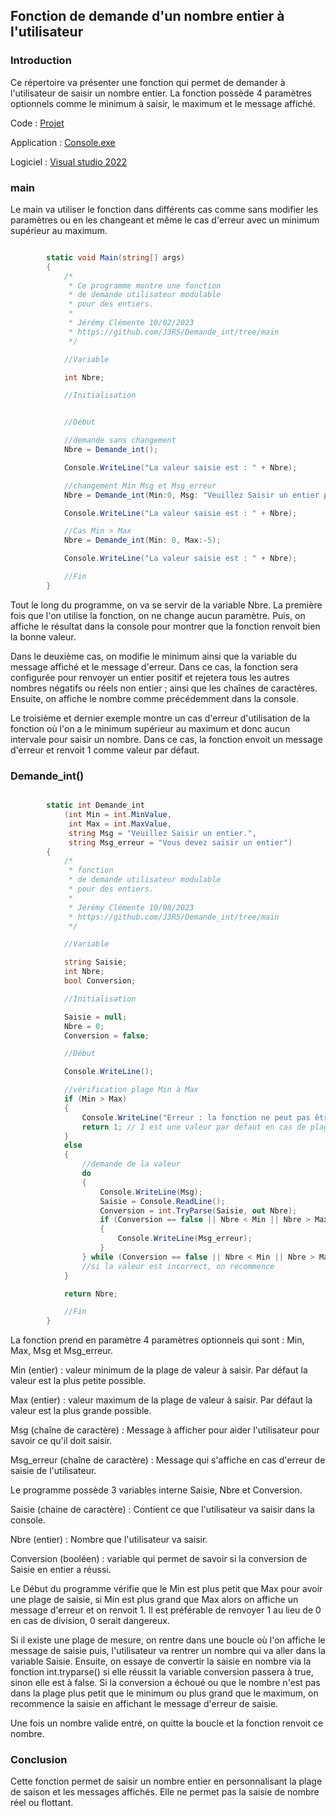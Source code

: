 ## Fonction de demande d'un nombre entier à l'utilisateur

### Introduction

Ce répertoire va présenter une fonction qui permet de demander à l'utilisateur de saisir un nombre entier. La fonction possède 4 paramètres optionnels comme le minimum à saisir, le maximum et le message affiché.

Code : [Projet]()

Application : [Console.exe]()

Logiciel : [Visual studio 2022](https://visualstudio.microsoft.com/fr/)

### main 

Le main va utiliser le fonction dans différents cas comme sans modifier les paramètres ou en les changeant et même le cas d'erreur avec un minimum supérieur au maximum.

~~~C#

        static void Main(string[] args)
        {
            /*
             * Ce programme montre une fonction
             * de demande utilisateur modulable
             * pour des entiers.
             * 
             * Jérémy Clémente 10/02/2023
             * https://github.com/J3R5/Demande_int/tree/main
             */

            //Variable

            int Nbre;

            //Initialisation


            //Début

            //demande sans changement
            Nbre = Demande_int();

            Console.WriteLine("La valeur saisie est : " + Nbre);

            //changement Min Msg et Msg_erreur
            Nbre = Demande_int(Min:0, Msg: "Veuillez Saisir un entier positif.", Msg_erreur:"Vous devez saisir un entier positif (0 ou plus).");

            Console.WriteLine("La valeur saisie est : " + Nbre);

            //Cas Min > Max
            Nbre = Demande_int(Min: 0, Max:-5);

            Console.WriteLine("La valeur saisie est : " + Nbre);

            //Fin
        }

~~~

Tout le long du programme, on va se servir de la variable Nbre. La première fois que l'on utilise la fonction, on ne change aucun paramètre. Puis, on affiche le résultat dans la console pour montrer que la fonction renvoit bien la bonne valeur.

Dans le deuxième cas, on modifie le minimum ainsi que la variable du message affiché et le message d'erreur. Dans ce cas, la fonction sera configurée pour renvoyer un entier positif et rejetera tous les autres nombres négatifs ou réels non entier ; ainsi que les chaînes de caractères. Ensuite, on affiche le nombre comme précédemment dans la console.

Le troisième et dernier exemple montre un cas d'erreur d'utilisation de la fonction où l'on a le minimum supérieur au maximum et donc aucun intervale pour saisir un nombre. Dans ce cas, la fonction envoit un message d'erreur et renvoit 1 comme valeur par défaut.

### Demande_int()

~~~C#

        static int Demande_int
            (int Min = int.MinValue,
             int Max = int.MaxValue,
             string Msg = "Veuillez Saisir un entier.",
             string Msg_erreur = "Vous devez saisir un entier")
        {
            /*
             * fonction
             * de demande utilisateur modulable
             * pour des entiers.
             * 
             * Jérémy Clémente 10/08/2023
             * https://github.com/J3R5/Demande_int/tree/main
             */

            //Variable

            string Saisie;
            int Nbre;
            bool Conversion;

            //Initialisation

            Saisie = null;
            Nbre = 0;
            Conversion = false;

            //Début

            Console.WriteLine();

            //vérification plage Min à Max
            if (Min > Max)
            {
                Console.WriteLine("Erreur : la fonction ne peut pas être utilisée la valeur maximum est supérieur au minimum ");
                return 1; // 1 est une valeur par défaut en cas de plage de mesure incorrecte
            }
            else
            {
                //demande de la valeur
                do
                {
                    Console.WriteLine(Msg);
                    Saisie = Console.ReadLine();
                    Conversion = int.TryParse(Saisie, out Nbre);
                    if (Conversion == false || Nbre < Min || Nbre > Max)
                    {
                        Console.WriteLine(Msg_erreur);
                    }
                } while (Conversion == false || Nbre < Min || Nbre > Max);
                //si la valeur est incorrect, on recommence
            }

            return Nbre;

            //Fin
        }

~~~

La fonction prend en paramètre 4 paramètres optionnels qui sont : Min, Max, Msg et Msg_erreur.

Min (entier) : valeur minimum de la plage de valeur à saisir. Par défaut la valeur est la plus petite possible.

Max (entier) : valeur maximum de la plage de valeur à saisir. Par défaut la valeur est la plus grande possible.

Msg (chaîne de caractère) : Message à afficher pour aider l'utilisateur pour savoir ce qu'il doit saisir.

Msg_erreur (chaîne de caractère) : Message qui s'affiche en cas d'erreur de saisie de l'utilisateur.

Le programme possède 3 variables interne Saisie, Nbre et Conversion.

Saisie (chaine de caractère) : Contient ce que l'utilisateur va saisir dans la console. 

Nbre (entier) : Nombre que l'utilisateur va saisir.

Conversion (booléen) : variable qui permet de savoir si la conversion de Saisie en entier a réussi.

Le Début du programme vérifie que le Min est plus petit que Max pour avoir une plage de saisie, si Min est plus grand que Max alors on affiche un message d'erreur et on renvoit 1. Il est préférable de renvoyer 1 au lieu de 0 en cas de division, 0 serait dangereux.

Si il existe une plage de mesure, on rentre dans une boucle où l'on affiche le message de saisie puis, l'utilisateur va rentrer un nombre qui va aller dans la variable Saisie. Ensuite, on essaye de convertir la saisie en nombre via la fonction int.tryparse() si elle réussit la variable conversion passera à true, sinon elle est à false. Si la conversion a échoué ou que le nombre n'est pas dans la plage plus petit que le minimum ou plus grand que le maximum, on recommence la saisie en affichant le message d'erreur de saisie.

Une fois un nombre valide entré, on quitte la boucle et la fonction renvoit ce nombre.

### Conclusion 

Cette fonction permet de saisir un nombre entier en personnalisant la plage de saison et les messages affichés. Elle ne permet pas la saisie de nombre réel ou flottant.



